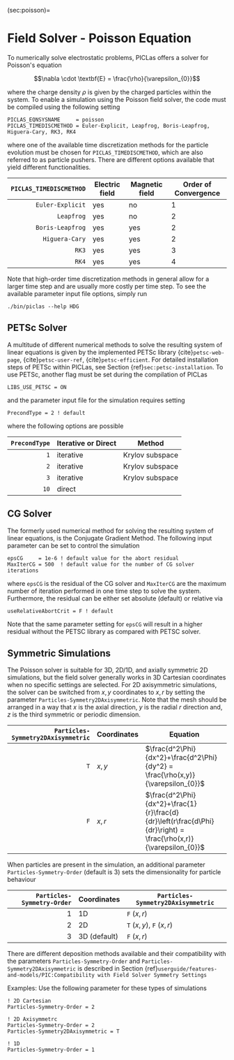 (sec:poisson)=
# Field Solver - Poisson Equation
To numerically solve electrostatic problems, PICLas offers a solver for Poisson's equation

$$\nabla \cdot \textbf{E} = \frac{\rho}{\varepsilon_{0}}$$

where the charge density $\rho$ is given by the charged particles within the system.
To enable a simulation using the Poisson field solver, the code must be compiled using the following setting

    PICLAS_EQNSYSNAME     = poisson
    PICLAS_TIMEDISCMETHOD = Euler-Explicit, Leapfrog, Boris-Leapfrog, Higuera-Cary, RK3, RK4

where one of the available time discretization methods for the particle evolution must be chosen for `PICLAS_TIMEDISCMETHOD`, which
are also referred to as particle pushers.
There are different options available that yield different functionalities.

|  `PICLAS_TIMEDISCMETHOD` |   Electric field  |  Magnetic field  | Order of Convergence |
| -----------------------: | ----------------- | ---------------- |   -----------------  |
|     `Euler-Explicit`     |        yes        |        no        |           1          |
|        `Leapfrog`        |        yes        |        no        |           2          |
|     `Boris-Leapfrog`     |        yes        |        yes       |           2          |
|      `Higuera-Cary`      |        yes        |        yes       |           2          |
|           `RK3`          |        yes        |        yes       |           3          |
|           `RK4`          |        yes        |        yes       |           4          |

Note that high-order time discretization methods in general allow for a larger time step and are usually more costly per time step.
To see the available parameter input file options, simply run

    ./bin/piclas --help HDG

## PETSc Solver
A multitude of different numerical methods to solve the resulting system of linear equations is given by the implemented PETSc
library {cite}`petsc-web-page`, {cite}`petsc-user-ref`, {cite}`petsc-efficient`. For detailed installation steps of PETSc within PICLas, see Section {ref}`sec:petsc-installation`.
To use PETSc, another flag must be set during the compilation of PICLas

    LIBS_USE_PETSC = ON

and the parameter input file for the simulation requires setting

    PrecondType = 2 ! default

where the following options are possible

|  `PrecondType`  | Iterative or Direct |      Method      |
| --------------: |  -----------------  | ---------------- |
|       `1`       |      iterative      |  Krylov subspace |
|       `2`       |      iterative      |  Krylov subspace |
|       `3`       |      iterative      |  Krylov subspace |
|       `10`      |        direct       |                  |


## CG Solver
The formerly used numerical method for solving the resulting system of linear equations, is the Conjugate Gradient Method. The following
input parameter can be set to control the simulation

    epsCG     = 1e-6 ! default value for the abort residual
    MaxIterCG = 500  ! default value for the number of CG solver iterations

where `epsCG` is the residual of the CG solver and `MaxIterCG` are the maximum number of iteration performed in one time step to
solve the system.
Furthermore, the residual can be either set absolute (default) or relative via

    useRelativeAbortCrit = F ! default

Note that the same parameter setting for `epsCG` will result in a higher residual without the PETSC library as compared with PETSC solver.

## Symmetric Simulations

The Poisson solver is suitable for 3D, 2D/1D, and axially symmetric 2D simulations, but the field solver generally works in 3D Cartesian coordinates when no specific settings are selected.
For 2D axisymmetric simulations, the solver can be switched from $x,y$ coordinates to $x,r$ by setting the parameter `Particles-Symmetry2DAxisymmetric`.
Note that the mesh should be arranged in a way that $x$ is the axial direction, $y$ is the radial $r$ direction and, $z$ is the third symmetric or periodic dimension.

| `Particles-Symmetry2DAxisymmetric` | **Coordinates**     | **Equation**                                                                                |
| --------------:                    | ------------------- | -----------------                                                                           |
| `T`                                | $x,y$               | $\frac{d^2\Phi}{dx^2}+\frac{d^2\Phi}{dy^2} = \frac{\rho(x,y)}{\varepsilon_{0}}$             |
| `F`                                | $x,r$               | $\frac{d^2\Phi}{dx^2}+\frac{1}{r}\frac{d}{dr}\left(r\frac{d\Phi}{dr}\right) = \frac{\rho(x,r)}{\varepsilon_{0}}$ |

When particles are present in the simulation, an additional parameter `Particles-Symmetry-Order` (default is 3) sets the
dimensionality for particle behaviour

| `Particles-Symmetry-Order` | **Coordinates**     | `Particles-Symmetry2DAxisymmetric` |
| --------------:            | ------------------- | -------------------------          |
| 1                          | 1D                  | `F` ($x,r$)                        |
| 2                          | 2D                  | `T` ($x,y$), `F` ($x,r$)           |
| 3                          | 3D (default)        | `F` ($x,r$)                        |

There are different deposition methods available and their compatibility with the parameters `Particles-Symmetry-Order` and `Particles-Symmetry2DAxisymmetric` is described in
Section {ref}`userguide/features-and-models/PIC:Compatibility with Field Solver Symmetry Settings`

Examples: Use the following parameter for these types of simulations

    ! 2D Cartesian
    Particles-Symmetry-Order = 2

    ! 2D Axisymmetrc
    Particles-Symmetry-Order = 2
    Particles-Symmetry2DAxisymmetric = T

    ! 1D
    Particles-Symmetry-Order = 1

